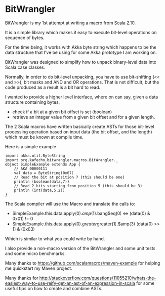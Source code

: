 BitWrangler
============

BitWrangler is my 1st attempt at writing a macro from Scala 2.10.

It is a simple library which makes it easy to execute bit-level operations on sequence of bytes. 

For the time being, it works with Akka byte string which happens to be the data structure that I've be using for some Akka prototype I am working on. 

BitWrangler was designed to simplify how to unpack binary-level data into Scala case classes. 

Normally, in order to do bit-level unpacking, you have to use bit-shifting (<< and >>), bit masks and AND and OR operations. That is not difficult, but the code produced as a result is a bit hard to read.

I wanted to provide a higher level interface, where on can say, given a data structure containing bytes, 
* check if a bit at a given bit offset is set (boolean)
* retrieve an integer value from a given bit offset and for a given length.

The 2 Scala macros have written basically create ASTs for those bit-level processing operation based on input data (the bit offset, and the length) which must be known at compile time.

Here is a simple example 

	import akka.util.ByteString
	import org.kafecho.bitwrangler.macros.BitWrangler._
	object SimpleExample extends App {
	    // AKA 00000111
		val data = ByteString(0x07)
		// Read the bit at position 7 (this should be one)
		println (boolean(data,7))
		// Read 2 bits starting from position 5 (this should be 3)
		println (int(data,5,2))
	}

The Scala compiler will use the Macro and translate the calls to:

* SimpleExample.this.data.apply(0).$amp(1).$bang$eq(0) <=> (data(0) & 0x01) != 0
* SimpleExample.this.data.apply(0).$greater$greater(1).$amp(3) (data(0) >> 1) & (0x03)

Which is similar to what you could write by hand.

I also provide a non-macro version of the BitWrangler and some unit tests and some micro benchmarks.

Many thanks to https://github.com/scalamacros/maven-example for helping me quickstart my Maven project.

Many thanks for http://stackoverflow.com/questions/11055210/whats-the-easiest-way-to-use-reify-get-an-ast-of-an-expression-in-scala for some useful tips on how to create and combine ASTs.
